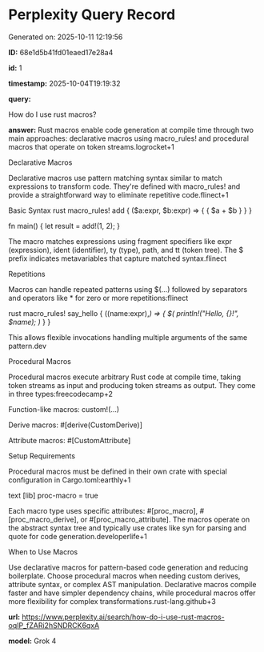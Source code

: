 # Perplexity Query Record

Generated on: 2025-10-11 12:19:56

**ID:** 68e1d5b41fd01eaed17e28a4

**id:** 1

**timestamp:** 2025-10-04T19:19:32

**query:**

How do I use rust macros?

**answer:** Rust macros enable code generation at compile time through two main approaches: declarative macros using macro_rules! and procedural macros that operate on token streams.logrocket+1

Declarative Macros

Declarative macros use pattern matching syntax similar to match expressions to transform code. They're defined with macro_rules! and provide a straightforward way to eliminate repetitive code.flinect+1

Basic Syntax
rust
macro_rules! add {
    ($a:expr, $b:expr) => {
        {
            $a + $b
        }
    }
}

fn main() {
    let result = add!(1, 2);
}


The macro matches expressions using fragment specifiers like expr (expression), ident (identifier), ty (type), path, and tt (token tree). The $ prefix indicates metavariables that capture matched syntax.flinect

Repetitions

Macros can handle repeated patterns using $(...) followed by separators and operators like * for zero or more repetitions:flinect

rust
macro_rules! say_hello {
    ($($name:expr),*) => {
        $(
            println!("Hello, {}!", $name);
        )*
    }
}


This allows flexible invocations handling multiple arguments of the same pattern.dev

Procedural Macros

Procedural macros execute arbitrary Rust code at compile time, taking token streams as input and producing token streams as output. They come in three types:freecodecamp+2

Function-like macros: custom!(...)

Derive macros: #[derive(CustomDerive)]

Attribute macros: #[CustomAttribute]

Setup Requirements

Procedural macros must be defined in their own crate with special configuration in Cargo.toml:earthly+1

text
[lib]
proc-macro = true


Each macro type uses specific attributes: #[proc_macro], #[proc_macro_derive], or #[proc_macro_attribute]. The macros operate on the abstract syntax tree and typically use crates like syn for parsing and quote for code generation.developerlife+1

When to Use Macros

Use declarative macros for pattern-based code generation and reducing boilerplate. Choose procedural macros when needing custom derives, attribute syntax, or complex AST manipulation. Declarative macros compile faster and have simpler dependency chains, while procedural macros offer more flexibility for complex transformations.rust-lang.github+3

**url:** https://www.perplexity.ai/search/how-do-i-use-rust-macros-oqIP_fZARi2hSNDRCK6qxA

**model:** Grok 4

